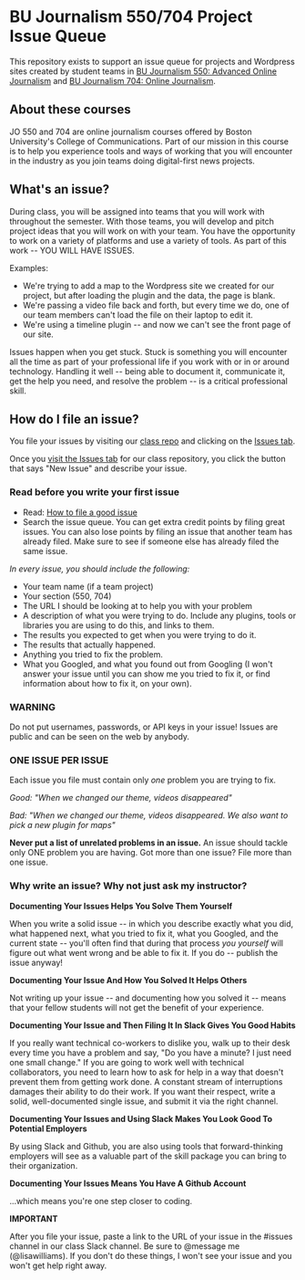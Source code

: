 # BU Journalism 550/704 Project Issue Queue

This repository exists to support an issue queue for projects and Wordpress sites created by student
teams in [BU Journalism 550: Advanced Online Journalism](http://bujournalism.com/jo550/) and [BU Journalism 704: Online Journalism](http://bujournalism.com/jo704).

## About these courses

JO 550 and 704 are online journalism courses offered by Boston
University's College of Communications. Part of our mission in this course is
to help you experience tools and ways of working that you will encounter
in the industry as you join teams doing digital-first news projects.

## What's an issue?

During class, you will be assigned into teams that you will work with throughout
the semester. With those teams, you will develop and pitch project ideas that
you will work on with your team. You have the opportunity to work on a variety
of platforms and use a variety of tools. As part of this work -- YOU WILL HAVE ISSUES.

Examples:

  * We're trying to add a map to the Wordpress site we created for our project, but after loading the plugin and the data, the page is blank.
  * We're passing a video file back and forth, but every time we do, one of our team members can't load the file on their laptop to edit it.
  * We're using a timeline plugin -- and now we can't see the front page of our site.

Issues happen when you get stuck. Stuck is something you will encounter all the time
as part of your professional life if you work with or in or around technology. Handling it well --
being able to document it, communicate it, get the help you need, and resolve the problem --
is a critical professional skill.

## How do I file an issue?

You file your issues by visiting our [class repo](https://github.com/lisawilliams/bu550/issues) and clicking on the [Issues tab](https://github.com/lisawilliams/bu550/issues).

Once you [visit the Issues tab](https://github.com/lisawilliams/bu550/issues) for our class repository, you click the button that says
"New Issue" and describe your issue.

### Read before you write your first issue

* Read: [How to file a good issue](https://upthemes.com/blog/2014/02/writing-useful-github-issues/)
* Search the issue queue. You can get extra credit points by filing great issues. You can also lose points by filing an issue that another team has already filed. Make sure to see if someone else has already filed the same issue.

*In every issue, you should include the following:*

* Your team name (if a team project)
* Your section (550, 704)
* The URL I should be looking at to help you with your problem
* A description of what you were trying to do. Include any plugins, tools or libraries you are using to do this, and links to them.
* The results you expected to get when you were trying to do it.
* The results that actually happened.
* Anything you tried to fix the problem.
* What you Googled, and what you found out from Googling (I won't answer your issue until you can show me you tried to fix it, or find information about how to fix it, on your own).

### WARNING

Do not put usernames, passwords, or API keys in your issue! Issues are public and can be seen on the web by anybody.

### ONE ISSUE PER ISSUE

Each issue you file must contain only *one* problem you are trying to fix.

*Good: "When we changed our theme, videos disappeared"*

*Bad: "When we changed our theme, videos disappeared. We also want to pick a new plugin for maps"*

**Never put a list of unrelated problems in an issue.** An issue should tackle only ONE problem you are having. Got more than one issue? File more than one issue.

### Why write an issue? Why not just ask my instructor?


**Documenting Your Issues Helps You Solve Them Yourself**

When you write a solid issue -- in which you describe exactly what you did, what happened next,
what you tried to fix it, what you Googled, and the current state -- you'll often find that
during that process *you yourself* will figure out what went wrong and be able to fix it. If you do -- publish the issue anyway!

**Documenting Your Issue And How You Solved It Helps Others**

Not writing up your issue -- and documenting how you solved it -- means that your fellow students will not get the benefit of your experience.

**Documenting Your Issue and Then Filing It In Slack Gives You Good Habits**

If you really want technical co-workers to dislike you, walk up to their desk every time you have a problem and say, "Do you have a minute? I just need one small change." If you are going to work well with technical collaborators, you need to learn how to ask for help in a way that doesn't prevent them from getting work done. A constant stream of interruptions damages their ability to do their work. If you want their respect, write a solid, well-documented single issue, and submit it via the right channel.

**Documenting Your Issues and Using Slack Makes You Look Good To Potential Employers**

By using Slack and Github, you are also using tools that forward-thinking employers will see as
a valuable part of the skill package you can bring to their organization.

**Documenting Your Issues Means You Have A Github Account**

...which means you're one step closer to coding.

**IMPORTANT**

After you file your issue, paste a link to the URL of your issue in the #issues channel in our class Slack channel. Be sure to @message me (@lisawilliams). If you don't do these things, I won't see your issue and
you won't get help right away.
